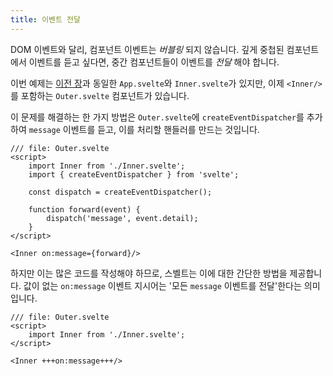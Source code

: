 ```yaml
---
title: 이벤트 전달
---
```


DOM 이벤트와 달리, 컴포넌트 이벤트는 _버블링_ 되지 않습니다. 깊게 중첩된 컴포넌트에서 이벤트를 듣고 싶다면, 중간 컴포넌트들이 이벤트를 _전달_ 해야 합니다.

이번 예제는 [이전 장](/tutorial/component-events)과 동일한 `App.svelte`와 `Inner.svelte`가 있지만, 이제 `<Inner/>`를 포함하는 `Outer.svelte` 컴포넌트가 있습니다.

이 문제를 해결하는 한 가지 방법은 `Outer.svelte`에 `createEventDispatcher`를 추가하여 `message` 이벤트를 듣고, 이를 처리할 핸들러를 만드는 것입니다.

```svelte
/// file: Outer.svelte
<script>
	import Inner from './Inner.svelte';
	import { createEventDispatcher } from 'svelte';

	const dispatch = createEventDispatcher();

	function forward(event) {
		dispatch('message', event.detail);
	}
</script>

<Inner on:message={forward}/>
```

하지만 이는 많은 코드를 작성해야 하므로, 스벨트는 이에 대한 간단한 방법을 제공합니다. 값이 없는 `on:message` 이벤트 지시어는 '모든 `message` 이벤트를 전달'한다는 의미입니다.

```svelte
/// file: Outer.svelte
<script>
	import Inner from './Inner.svelte';
</script>

<Inner +++on:message+++/>
```

